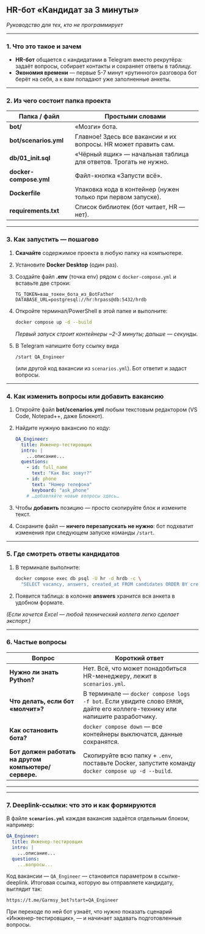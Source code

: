 ## HR-бот «Кандидат за 3 минуты»

*Руководство для тех, кто не программирует*

---

### 1.  Что это такое и зачем

* **HR-бот** общается с кандидатами в Telegram вместо рекрутёра: задаёт вопросы, собирает контакты и сохраняет ответы в таблицу.
* **Экономия времени** — первые 5-7 минут «рутинного» разговора бот берёт на себя, а к вам попадают уже заполненные анкеты.

---

### 2.  Из чего состоит папка проекта

| Папка / файл           | Простыми словами                                                 |
| ---------------------- | ---------------------------------------------------------------- |
| **bot/**               | «Мозги» бота.                       |
| **bot/scenarios.yml**  | Главное! Здесь все вакансии и их вопросы. HR может править сам.  |
| **db/01\_init.sql**    | «Чёрный ящик» — начальная таблица для ответов. Трогать не нужно. |
| **docker-compose.yml** | Файл-кнопка «Запусти всё».                                       |
| **Dockerfile**         | Упаковка кода в контейнер (нужен только при первом запуске).     |
| **requirements.txt**   | Список библиотек (бот читает, HR — нет).                         |

---

### 3.  Как запустить — пошагово

1. **Скачайте** содержимое проекта в любую папку на компьютере.

2. Установите **Docker Desktop** (один раз).

3. Создайте файл **.env** (точка env) рядом с `docker-compose.yml` и вставьте две строки:

   ```
   TG_TOKEN=ваш_токен_бота_из_BotFather
   DATABASE_URL=postgresql://hr:hrpass@db:5432/hrdb
   ```

4. Откройте терминал/PowerShell в этой папке и выполните:

   ```bash
   docker compose up -d --build
   ```

   *Первый запуск строит контейнеры \~2-3 минуты; дальше — секунды.*

5. В Telegram напишите боту ссылку вида

   ```
   /start QA_Engineer
   ```

   (или другой код вакансии из `scenarios.yml`). Бот ответит и задаст вопросы.

---

### 4.  Как изменить вопросы или добавить вакансию

1. Откройте файл **bot/scenarios.yml** любым текстовым редактором (VS Code, Notepad++, даже Блокнот).

2. Найдите нужную вакансию по коду:

   ```yaml
   QA_Engineer:
     title: Инженер-тестировщик
     intro: |
       ...описание...
     questions:
       - id: full_name
         text: "Как Вас зовут?"
       - id: phone
         text: "Номер телефона"
         keyboard: "ask_phone"
       # …добавляйте новые вопросы здесь…
   ```

3. Чтобы **добавить** позицию — просто скопируйте блок и измените текст.

4. Сохраните файл — **ничего перезапускать не нужно**: бот подхватит изменения при следующем запуске команды `/start`.

---

### 5.  Где смотреть ответы кандидатов

1. В терминале выполните:

   ```bash
   docker compose exec db psql -U hr -d hrdb -c \
     "SELECT vacancy, answers, created_at FROM candidates ORDER BY created_at DESC;"
   ```

2. Появится таблица: в колонке **answers** хранится вся анкета в удобном формате.

*(Если хочется Excel — любой технический коллега легко сделает экспорт.)*

---

### 6.  Частые вопросы

| Вопрос                                                | Короткий ответ                                                                                                               |
| ----------------------------------------------------- | ---------------------------------------------------------------------------------------------------------------------------- |
| **Нужно ли знать Python?**                            | Нет. Всё, что может понадобиться HR-менеджеру, лежит в `scenarios.yml`.                                                      |
| **Что делать, если бот «молчит»?**                    | В терминале — `docker compose logs -f bot`. Если увидите слово `ERROR`, дайте его коллеге-технику или напишите разработчику. |
| **Как остановить бота?**                              | `docker compose down` — все контейнеры выключатся, данные сохранятся.                                                        |
| **Бот должен работать на другом компьютере/сервере.** | Скопируйте всю папку + `.env`, поставьте Docker, запустите команду `docker compose up -d --build`.                           |

---
---

### 7. Deeplink-ссылки: что это и как формируются

В файле **`scenarios.yml`** каждая вакансия задаётся отдельным блоком, например:

```yaml
QA_Engineer:
  title: Инженер-тестировщик
  intro: |
    ...описание...
  questions:
    ...вопросы...
```

Код вакансии — `QA_Engineer` — становится параметром в ссылке-deeplink.
Итоговая ссылка, которую вы отправляете кандидату, выглядит так:

```
https://t.me/Garmsy_bot?start=QA_Engineer
```

При переходе по ней бот узнаёт, что нужно показать сценарий «Инженер-тестировщик», — и начинает задавать подготовленные вопросы.
